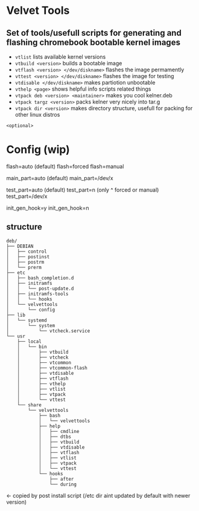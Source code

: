 # Velvet Tools
## Set of tools/usefull scripts for generating and flashing chromebook bootable kernel images

- ```vtlist``` lists available kernel versions
- ```vtbuild <version>``` builds a bootable image
- ```vtflash <version> </dev/diskname>``` flashes the image permamently
- ```vttest <version> </dev/diskname>``` flashes the image for testing
- ```vtdisable </dev/diskname>``` makes partiotion unbootable
- ```vthelp <page>``` shows helpful info scripts related things
- ```vtpack deb <version> <maintainer>``` makes you cool kelner.deb
- ```vtpack targz <version>``` packs kelner very nicely into tar.g
- ```vtpack dir <version>``` makes directory structure, usefull for packing for other linux distros

```<optional>```

# Config (wip)

flash=auto (default)
flash=forced
flash=manual

main_part=auto (default)
main_part=/dev/x

test_part=auto (default)
test_part=n (only ^ forced or manual)
test_part=/dev/x

init_gen_hook=y
init_gen_hook=n

## structure

```
deb/
├── DEBIAN
│   ├── control
│   ├── postinst
│   ├── postrm
│   └── prerm
├── etc
│   ├── bash_completion.d
│   ├── initramfs
│   │   └── post-update.d
│   ├── initramfs-tools
│   │   └── hooks
│   └── velvettools
│       └── config
├── lib
│   └── systemd
│       └── system
│           └── vtcheck.service
└── usr
    ├── local
    │   └── bin
    │       ├── vtbuild
    │       ├── vtcheck
    │       ├── vtcommon
    │       ├── vtcommon-flash
    │       ├── vtdisable
    │       ├── vtflash
    │       ├── vthelp
    │       ├── vtlist
    │       ├── vtpack
    │       └── vttest
    └── share
        └── velvettools
            ├── bash
            │   └── velvettools
            ├── help
            │   ├── cmdline
            │   ├── dtbs
            │   ├── vtbuild
            │   ├── vtdisable
            │   ├── vtflash
            │   ├── vtlist
            │   ├── vtpack
            │   └── vttest
            └── hooks
                ├── after
                └── during
```

<- copied by post install script (/etc dir aint updated by default with newer version)